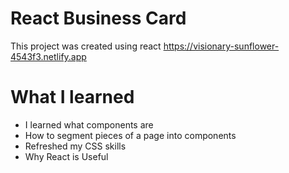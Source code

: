 # React Business Card

This project was created using react 
https://visionary-sunflower-4543f3.netlify.app



# What I learned
<ul>
<li>I learned what components are</li>
<li>How to segment pieces of  a page into components </li>
<li>Refreshed my CSS skills</li>
<li>Why React is Useful</li>
</ul>


